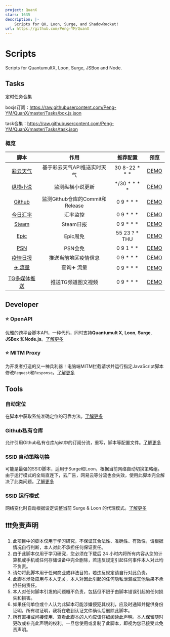 ```yaml
---
project: QuanX
stars: 1635
description: |-
    Scripts for QX, Loon, Surge, and ShadowRocket!
url: https://github.com/Peng-YM/QuanX
---
```


# Scripts
Scripts for QuantumultX, Loon, Surge, JSBox and Node.
## Tasks
定时任务合集

boxjs订阅：https://raw.githubusercontent.com/Peng-YM/QuanX/master/Tasks/box.js.json


task合集：https://raw.githubusercontent.com/Peng-YM/QuanX/master/Tasks/task.json

### 概览

|                             脚本                             |              作用               |   推荐配置   | 预览 |
| :----------------------------------------------------------: | :-----------------------------: | :----------: | ------------------------------------------------------------ |
| [彩云天气](https://raw.githubusercontent.com/Peng-YM/QuanX/master/Tasks/caiyun.js) | 基于彩云天气API推送实时天气 | 30 8-22 * * * | [DEMO](https://raw.githubusercontent.com/Peng-YM/QuanX/master/demos/caiyun.JPG) |
| [纵横小说](https://raw.githubusercontent.com/Peng-YM/QuanX/master/Tasks/zongheng.js) |        监测纵横小说更新         | */30 * * * * | [DEMO](https://raw.githubusercontent.com/Peng-YM/QuanX/master/demos/zongheng.JPG) |
| [Github](https://raw.githubusercontent.com/Peng-YM/QuanX/master/Tasks/github.js) | 监测Github仓库的Commit和Release |  0 9 * * *   | [DEMO](https://raw.githubusercontent.com/Peng-YM/QuanX/master/demos/github.JPG) |
| [今日汇率](https://raw.githubusercontent.com/Peng-YM/QuanX/master/Tasks/exchange.js) | 汇率监控 |  0 9 * * *   | [DEMO](https://raw.githubusercontent.com/Peng-YM/QuanX/master/demos/exchange.JPG) |
| [Steam](https://raw.githubusercontent.com/Peng-YM/QuanX/master/Tasks/steam.js) | Steam日报 | 0 9 * * * | [DEMO](https://raw.githubusercontent.com/Peng-YM/QuanX/master/demos/steam.JPG) |
| [Epic](https://raw.githubusercontent.com/Peng-YM/QuanX/master/Tasks/epic.js) | Epic周免 | 55 23 ? * THU | [DEMO](https://raw.githubusercontent.com/Peng-YM/QuanX/master/demos/epic.JPG) |
| [PSN](https://raw.githubusercontent.com/Peng-YM/QuanX/master/Tasks/psn.js) | PSN会免 | 0 9 1 * * | [DEMO](https://raw.githubusercontent.com/Peng-YM/QuanX/master/demos/psn.JPG) |
| [疫情日报](https://raw.githubusercontent.com/Peng-YM/QuanX/master/Tasks/nCov.js) | 推送当前地区疫情信息 | 0 9 * * * | [DEMO](https://raw.githubusercontent.com/Peng-YM/QuanX/master/demos/nCov.JPG) |
| [✈️ 流量](https://raw.githubusercontent.com/Peng-YM/QuanX/master/Tasks/flow.js) | 查询✈️ 流量 | 0 9 * * * | [DEMO](https://raw.githubusercontent.com/Peng-YM/QuanX/master/demos/flow.JPG) |
| [TG多媒体推送](https://raw.githubusercontent.com/Peng-YM/QuanX/master/Tasks/telegram.js) | 推送TG频道图文视频 | 0 9 * * * | [DEMO]() |

## Developer

### ⭐️ OpenAPI

优雅的跨平台脚本API，一种代码，同时支持**Quantumult X**, **Loon**, **Surge**, **JSBox** 和**Node.js**。[了解更多](https://github.com/Peng-YM/QuanX/tree/master/Tools/OpenAPI)

### ⭐️ MITM Proxy

为开发者打造的又一神兵利器！电脑端MITM拦截请求并运行指定JavaScript脚本修改`Request`和`Response`。[了解更多](https://github.com/Peng-YM/QuanX/tree/master/Tools/MITM)

## Tools

### 自动定位

在脚本中获取系统准确定位的可靠方法。[了解更多](https://raw.githubusercontent.com/Peng-YM/QuanX/master/Tools/Location/locate.js)

### Github私有仓库
允许引用Github私有仓库/gist中的订阅分流，重写，脚本等配置文件。[了解更多](https://raw.githubusercontent.com/Peng-YM/QuanX/master/Rewrites/GithubPrivate/github-private-repo.js)

### SSID 自动策略切换
可能是最强的SSID脚本，适用于Surge和Loon，根据当前网络自动切换策略组。由于运行模式的全局直连下，去广告，网易云等分流也会失效，使用此脚本完全解决了此类问题。[了解更多](https://raw.githubusercontent.com/Peng-YM/QuanX/master/Tools/AutoPolicy/auto-policy.js)

### SSID 运行模式

网络变化时自动根据设定调整当前 Surge & Loon 的代理模式。[了解更多](https://raw.githubusercontent.com/Peng-YM/QuanX/master/Tools/RunningMode/running-mode.js)


## ❗❗❗免责声明

1. 此项目中的脚本仅用于学习研究，不保证其合法性、准确性、有效性，请根据情况自行判断，本人对此不承担任何保证责任。
2. 由于此脚本仅用于学习研究，您必须在下载后 24 小时内将所有内容从您的计算机或手机或任何存储设备中完全删除，若违反规定引起任何事件本人对此均不负责。
3. 请勿将此脚本用于任何商业或非法目的，若违反规定请自行对此负责。
4. 此脚本涉及应用与本人无关，本人对因此引起的任何隐私泄漏或其他后果不承担任何责任。
5. 本人对任何脚本引发的问题概不负责，包括但不限于由脚本错误引起的任何损失和损害。
6. 如果任何单位或个人认为此脚本可能涉嫌侵犯其权利，应及时通知并提供身份证明，所有权证明，我将在收到认证文件确认后删除此脚本。
7. 所有直接或间接使用、查看此脚本的人均应该仔细阅读此声明。本人保留随时更改或补充此声明的权利。一旦您使用或复制了此脚本，即视为您已接受此免责声明。


